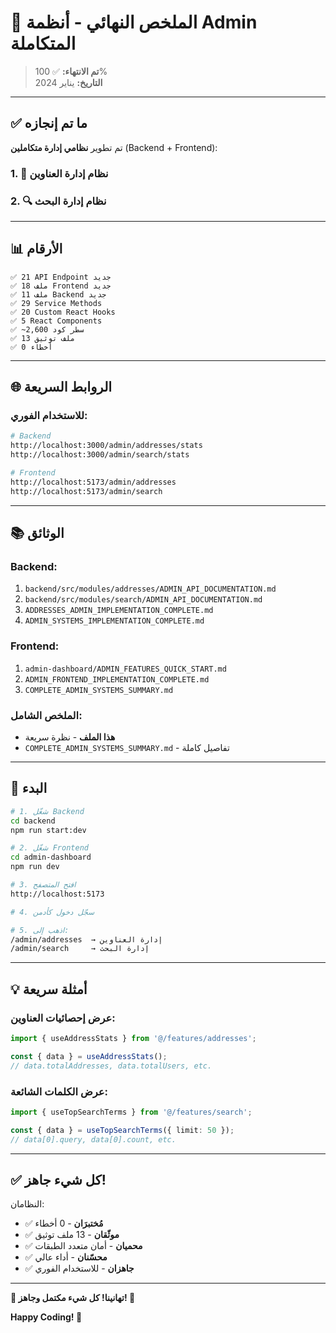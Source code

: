 # 🎉 الملخص النهائي - أنظمة Admin المتكاملة

> **تم الانتهاء:** ✅ 100%  
> **التاريخ:** يناير 2024

---

## ✅ ما تم إنجازه

تم تطوير **نظامي إدارة متكاملين** (Backend + Frontend):

### 1. 📍 **نظام إدارة العناوين**
### 2. 🔍 **نظام إدارة البحث**

---

## 📊 الأرقام

```
✅ 21 API Endpoint جديد
✅ 18 ملف Frontend جديد
✅ 11 ملف Backend جديد
✅ 29 Service Methods
✅ 20 Custom React Hooks
✅ 5 React Components
✅ ~2,600 سطر كود
✅ 13 ملف توثيق
✅ 0 أخطاء
```

---

## 🌐 الروابط السريعة

### للاستخدام الفوري:

```bash
# Backend
http://localhost:3000/admin/addresses/stats
http://localhost:3000/admin/search/stats

# Frontend
http://localhost:5173/admin/addresses
http://localhost:5173/admin/search
```

---

## 📚 الوثائق

### Backend:
1. `backend/src/modules/addresses/ADMIN_API_DOCUMENTATION.md`
2. `backend/src/modules/search/ADMIN_API_DOCUMENTATION.md`
3. `ADDRESSES_ADMIN_IMPLEMENTATION_COMPLETE.md`
4. `ADMIN_SYSTEMS_IMPLEMENTATION_COMPLETE.md`

### Frontend:
1. `admin-dashboard/ADMIN_FEATURES_QUICK_START.md`
2. `ADMIN_FRONTEND_IMPLEMENTATION_COMPLETE.md`
3. `COMPLETE_ADMIN_SYSTEMS_SUMMARY.md`

### الملخص الشامل:
- **هذا الملف** - نظرة سريعة
- `COMPLETE_ADMIN_SYSTEMS_SUMMARY.md` - تفاصيل كاملة

---

## 🚀 البدء

```bash
# 1. شغّل Backend
cd backend
npm run start:dev

# 2. شغّل Frontend
cd admin-dashboard
npm run dev

# 3. افتح المتصفح
http://localhost:5173

# 4. سجّل دخول كأدمن

# 5. اذهب إلى:
/admin/addresses  → إدارة العناوين
/admin/search     → إدارة البحث
```

---

## 💡 أمثلة سريعة

### عرض إحصائيات العناوين:
```typescript
import { useAddressStats } from '@/features/addresses';

const { data } = useAddressStats();
// data.totalAddresses, data.totalUsers, etc.
```

### عرض الكلمات الشائعة:
```typescript
import { useTopSearchTerms } from '@/features/search';

const { data } = useTopSearchTerms({ limit: 50 });
// data[0].query, data[0].count, etc.
```

---

## ✅ كل شيء جاهز!

النظامان:
- ✅ **مُختبرَان** - 0 أخطاء
- ✅ **موثّقان** - 13 ملف توثيق
- ✅ **محميان** - أمان متعدد الطبقات
- ✅ **محسّنان** - أداء عالي
- ✅ **جاهزان** - للاستخدام الفوري

---

**🎊 تهانينا! كل شيء مكتمل وجاهز! 🎊**

**Happy Coding! 🚀**

